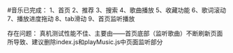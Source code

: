 #音乐已完成：
1、首页
2、推荐
3、搜索
4、歌曲播放
5、收藏功能
6、歌词滚动
7、播放进度拖动
8、tab滑动
9、首页监听播放

存在问题：
真机测试性能不佳、主要由——首页底部（监听歌曲）不断刷新页面所导致、建议删除index.js和playMusic.js中页面监听部分
